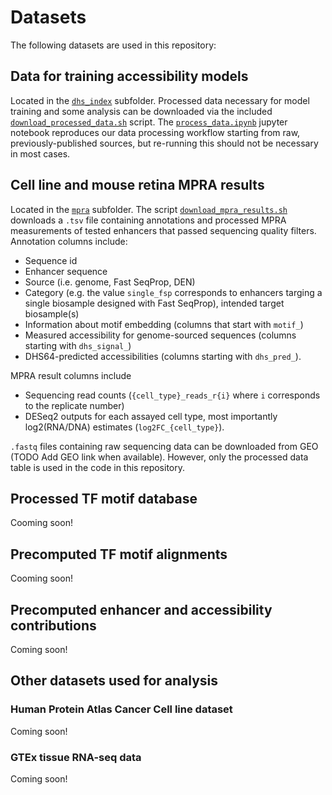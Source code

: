 # Datasets

The following datasets are used in this repository:

## Data for training accessibility models

Located in the [`dhs_index`](./dhs_index/) subfolder. Processed data necessary for model training and some analysis can be downloaded via the included [`download_processed_data.sh`](./dhs_index/download_processed_data.sh) script. The [`process_data.ipynb`](./dhs_index/process_data.ipynb) jupyter notebook reproduces our data processing workflow starting from raw, previously-published sources, but re-running this should not be necessary in most cases.

## Cell line and mouse retina MPRA results

Located in the [`mpra`](./mpra/) subfolder. The script [`download_mpra_results.sh`](./dhs_index/download_processed_data.sh) downloads a `.tsv` file containing annotations and processed MPRA measurements of tested enhancers that passed sequencing quality filters. Annotation columns include:
- Sequence id
- Enhancer sequence
- Source (i.e. genome, Fast SeqProp, DEN)
- Category (e.g. the value `single_fsp` corresponds to enhancers targing a single biosample designed with Fast SeqProp), intended target biosample(s)
- Information about motif embedding (columns that start with `motif_`)
- Measured accessibility for genome-sourced sequences (columns starting with `dhs_signal_`)
- DHS64-predicted accessibilities (columns starting with `dhs_pred_`).

MPRA result columns include
- Sequencing read counts (`{cell_type}_reads_r{i}` where `i` corresponds to the replicate number)
- DESeq2 outputs for each assayed cell type, most importantly log2(RNA/DNA) estimates (`log2FC_{cell_type}`).

`.fastq` files containing raw sequencing data can be downloaded from GEO (TODO Add GEO link when available). However, only the processed data table is used in the code in this repository.

## Processed TF motif database

Cooming soon!

## Precomputed TF motif alignments

Cooming soon!

## Precomputed enhancer and accessibility contributions

Coming soon!

## Other datasets used for analysis

### Human Protein Atlas Cancer Cell line dataset

Coming soon!

### GTEx tissue RNA-seq data

Coming soon!